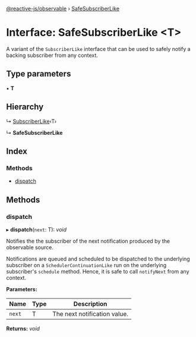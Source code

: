 [@reactive-js/observable](../README.md) › [SafeSubscriberLike](safesubscriberlike.md)

# Interface: SafeSubscriberLike <**T**>

A variant of the `SubscriberLike` interface that can be used to safely notify
a backing subscriber from any context.

## Type parameters

▪ **T**

## Hierarchy

  ↳ [SubscriberLike](subscriberlike.md)‹T›

  ↳ **SafeSubscriberLike**

## Index

### Methods

* [dispatch](safesubscriberlike.md#dispatch)

## Methods

###  dispatch

▸ **dispatch**(`next`: T): *void*

Notifies the the subscriber of the next notification produced by the observable source.

Notifications are queued and scheduled to be dispatched to the underlying subscriber
on a `SchedulerContinuationLike` run on the underlying subscriber's `schedule` method.
Hence, it is safe to call `notifyNext` from any context.

**Parameters:**

Name | Type | Description |
------ | ------ | ------ |
`next` | T | The next notification value.  |

**Returns:** *void*
